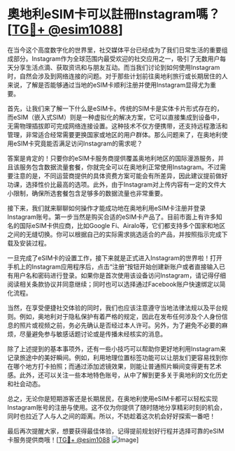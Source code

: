 # 奧地利eSIM卡可以註冊Instagram嗎？[[TG💪+ @esim1088](https://t.me/s/esim1088)]

在当今这个高度数字化的世界里，社交媒体平台已经成为了我们日常生活的重要组成部分。Instagram作为全球范围内最受欢迎的社交应用之一，吸引了无数用户每天分享生活点滴、获取资讯和与朋友互动。而当我们讨论到如何使用Instagram时，自然会涉及到网络连接的问题。对于那些计划前往奥地利旅行或长期居住的人来说，了解是否能够通过当地的eSIM卡顺利注册并使用Instagram显得尤为重要。

首先，让我们来了解一下什么是eSIM卡。传统的SIM卡是实体卡片形式存在的，而eSIM（嵌入式SIM）则是一种虚拟化的解决方案，它可以直接集成到设备中，无需物理插拔即可完成网络连接设置。这种技术不仅方便携带，还支持远程激活和管理，非常适合经常需要更换国家或地区的用户群体。那么问题来了，在奥地利使用eSIM卡究竟能否满足访问Instagram的需求呢？

答案是肯定的！只要你的eSIM卡服务商提供覆盖奥地利地区的国际漫游服务，并且该服务包含数据流量套餐，你就完全可以在奥地利正常使用Instagram。不过需要注意的是，不同运营商提供的具体资费方案可能会有所差异，因此建议提前做好功课，选择性价比最高的选项。此外，由于Instagram对上传内容有一定的文件大小限制，确保所选套餐包含足够多的数据流量也非常重要。

接下来，我们就来聊聊如何操作才能成功地在奥地利用eSIM卡注册并登录Instagram账号。第一步当然是购买合适的eSIM卡产品了。目前市面上有许多知名的国际eSIM卡供应商，比如Google Fi、Airalo等，它们都支持多个国家和地区之间的无缝切换。你可以根据自己的实际需求挑选适合的产品，并按照指示完成下载及安装过程。

一旦完成了eSIM卡的设置工作，接下来就是正式进入Instagram的世界啦！打开手机上的Instagram应用程序后，点击“注册”按钮开始创建新账户或者直接输入已有用户名和密码进行登录。如果你是首次使用该设备访问Instagram，请记得仔细阅读相关条款协议并同意继续；同时也可以选择通过Facebook账户快速绑定以简化流程。

当然，在享受便捷社交体验的同时，我们也应该注意遵守当地法律法规以及平台规则。例如，奥地利对于隐私保护有着严格的规定，因此在发布任何涉及个人身份信息的照片或视频之前，务必先确认是否经过本人许可。另外，为了避免不必要的麻烦，尽量避免参与敏感话题讨论或是传播未经核实的消息。

除了上述提到的基本事项外，还有一些小技巧可以帮助你更好地利用Instagram来记录旅途中的美好瞬间。例如，利用地理位置标签功能可以让朋友们更容易找到你在哪个地方打卡拍照；而通过添加滤镜效果，则能让普通照片瞬间变得更有艺术感。此外，还可以关注一些本地特色账号，从中了解到更多关于奥地利的文化历史和社会动态。

总之，无论你是短期游客还是长期居民，在奥地利使用eSIM卡都可以轻松实现Instagram账号的注册与使用。这不仅为你提供了随时随地分享精彩时刻的机会，同时也拉近了人与人之间的距离。所以，不妨趁着这次机会好好探索一番吧！

最后再次提醒大家，想要获得最佳体验，记得提前规划好行程并选择可靠的eSIM卡服务提供商哦！[[TG💪+ @esim1088](https://t.me/s/esim1088) ![Image](https://i.postimg.cc/4NQfJmqS/Snipaste-2025-05-13-00-14-12.png)]